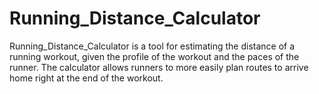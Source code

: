 # Running_Distance_Calculator
Running_Distance_Calculator is a tool for estimating the distance of a running workout, given the profile of the workout and the paces of the runner. The calculator allows runners to more easily plan routes to arrive home right at the end of the workout.
